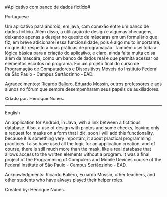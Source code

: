 #Aplicativo com banco de dados fictício#

Portuguese

Um aplicativo para android, em java, com conexão entre um banco de dados fictício. Além disso, a utilização de design e algumas checagens, deixando apenas a desejar no quesito de máscaras em um formulário que fiz, em breve adicionarei essa funcionalidade, pois é algo muito importante, no que diz respeito a boas práticas de programação. Também usei toda a lógica básica para a criação do aplicativo, e claro, ainda falta muita coisa além da mascára, como um banco de dados real e que permita acessar os elementos escritos no programa. Foi um projeto final do curso de Programação de Computadores e Dispositivos Móveis do Instituto Federal de São Paulo - Campus Sertãozinho - EAD.

Agradecimentos: Ricardo Baliero, Eduardo Mossin, outros professores e aos alunos no fórum que sempre desempenharam seus papéis de auxiliadores.

Criado por: Henrique Nunes.

------------------------------------------------------------------------------------------------------------------------------------------

English

An application for Android, in Java, with a link between a fictitious database. Also, a use of design with photos and some checks, leaving only a request for masks on a form that i did, soon i will add this functionality, because it is something very important, it about practical programming practices. I also have used all the logic for an application creation, and of course, there is still much more than the mask, like a real database that allows access to the written elements without a program. It was a final project of the Programming of Computers and Mobile Devices course of the Federal Institute of São Paulo - Campus Sertãozinho - EAD.

Acknowledgments: Ricardo Baliero, Eduardo Mossin, other teachers, and other students who have always played their helper roles.

Created by: Henrique Nunes.
